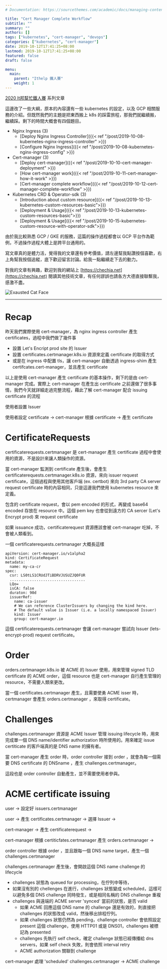 ```yaml
---
# Documentation: https://sourcethemes.com/academic/docs/managing-content/

title: "Cert Manager Complete Workflow"
subtitle: ""
summary: ""
authors: []
tags: ["kubernetes", "cert-manager", "devops"]
categories: ["kubernetes", "cert-manager"]
date: 2019-10-12T17:41:25+08:00
lastmod: 2019-10-12T17:41:25+08:00
featured: false
draft: false

menu:
  main:
    parent: "Ithelp 鐵人賽"
    weight: 1
---
```


[2020 It邦幫忙鐵人賽](https://ithelp.ithome.com.tw/2020ironman) 系列文章

這邊改了一些大綱，原本的內容還有一些 kubernetes 的設定，以及 GCP 相關服務的介紹。但既然我們的主題是把東西搬上 k8s 的踩雷旅程，那我們就繼續搬，繼續踩。剩下的時間大概會有四個題目。

- Nginx Ingress (3)
  - [Deploy Nginx Ingress Controller]({{< ref "/post/2019-10-08-kubernetes-nginx-ingress-controller" >}})
  - [Configure Nginx Ingress]({{< ref "/post/2019-10-08-kubernetes-nginx-ingress-config" >}})
- Cert-manager (3)
  - [Deploy cert-manager]({{< ref "/post/2019-10-10-cert-manager-deployment" >}})
  - [How cert-manager work]({{< ref "/post/2019-10-11-cert-manager-how-it-work" >}})
  - [Cert-manager complete workflow]({{< ref "/post/2019-10-12-cert-manager-complete-workflow" >}})
- Kubernetes CRD & Operator-sdk (3)
  - [Introduction about custom resource]({{< ref "/post/2019-10-13-kubernetes-custom-resources-basic">}})
  - [Deployment & Usage]({{< ref "/post/2019-10-13-kubernetes-custom-resources-basic">}})
  - [Deployment & Usage]({{< ref "/post/2019-10-15-kubernetes-custom-resource-with-operator-sdk">}})

由於我比較熟悉 GCP / GKE 的服務，這篇的操作過程都會以 GCP 平台作為範例，不過操作過程大體上是跨平台通用的。

寫文章真的是體力活，覺得我的文章還有參考價值，請左邊幫我點讚按個喜歡，右上角幫我按個追縱，底下歡迎留言討論。給我一點繼續走下去的動力。

對我的文章有興趣，歡迎到我的網站上 [https://chechia.net](https://chechia.net) 閱讀其他技術文章，有任何謬誤也請各方大德直接聯繫我，感激不盡。

![Exausted Cat Face](https://d32l83enj9u8rg.cloudfront.net/wp-content/uploads/iStock-966846550-cat-overheating-simonkr-1-940x470.jpg)

---

# Recap

昨天我們實際使用 cert-manager，為 nginx ingress controller 產生 certificates，過程中我們做了幾件事

* 設置 Let's Encript prod site 的 Issuer
* 設置 certificates.certmanager.k8s.io 資源來定義 certificate 的取得方式
* 或是在 ingress 中配置 tls，讓 cert-manager 自動透過 ingress-shim 產生 certifcates.cert-manager，並且產生 certificate

以上是使用 cert-manager 產生 certificate 的基本操作，剩下的是由 cert-manager 完成。實際上 cert-manager 在產生出 certificate 之前還做了很多事情，我們今天就詳細走過完整流程，藉此了解 cert-manager 配合 issuing certificate 的流程

使用者設置 Issuer

使用者設定 certificate -> cert-manager 根據 certificate -> 產生 certificate

# CertificateRequests

certificaterequests.certmanager 是 cert-manager 產生 certificate 過程中會使用的資源，不是設計來讓人類操作的資源。

當 cert-manager 監測到 certificate 產生後，會產生 certificaterequests.certmanager.k8s.io 資源，來向 issuer request certificate，這個過程與使用其他客戶端 (ex. certbot) 來向 3rd party CA server request certificate 時的內容相同，只是這邊我們使用 kubernetes resource 來定義。

包含的 certificate request，會以 pem encoded 的形式，再變成 base64 encoded 存放在 resource 中。這個 pem key 也會從到遠方的 CA sercer (Let's Encrypt prod) 來 request certificate

如果 issuance 成功，certificaterequest 資源應該會被 cert-manager 吃掉，不會被人類看到。

一個 certificaterequests.certmanager 大概長這樣

```
apiVersion: cert-manager.io/v1alpha2
kind: CertificateRequest
metadata:
  name: my-ca-cr
spec:
  csr: LS0tLS1CRUdJTiBDRVJUSUZJQ0FUR
  ..................................
  LQo=
  isCA: false
  duraton: 90d
  issuerRef:
    name: ca-issuer
    # We can reference ClusterIssuers by changing the kind here.
    # The default value is Issuer (i.e. a locally namespaced Issuer)
    kind: Issuer
    group: cert-manager.io
```

這個 certificaterequests.certmanager 會讓 cert-manager 嘗試向 Issuer (lets-encrypt-prod) request certificate。

# Order

orders.certmanager.k8s.io 被 ACME 的 Issuer 使用，用來管理 signed TLD certificate 的 ACME order，這個 resource 也是 cert-manager 自行產生管理的 resource，不需要人類來更改。

當一個 certificates.certmanager 產生，且需要使勇 ACME isser 時，certmanager 會產生 orders.certmanager ，來取得 certificate。

# Challenges

challenges.certmanager 資源是 ACME Issuer 管理 issuing lifecycle 時，用來完成單一個 DNS name/identifier authorization 時所使用的。用來確定 issue certiticate 的客戶端真的是 DNS name 的擁有者。

當 cert-manager 產生 order 時，order controller 接到 order ，就會為每一個需要 DNS certificate 的 DNSname ，產生 challenges.certmanager。

這段也是 order controller 自動產生，並不需要使用者參與。

# ACME certificate issuing

user -> 設定好 issuers.certmanager

user -> 產生 certificates.certmanager -> 選擇 Issuer ->  

cert-manager -> 產生 certificaterequest -> 

cert-manager 根據 certiticfates.certmanager 產生 orders.certmanager ->

order controller 根據 order ，並且跟每一個 DNS name target，產生一個 challenges.certmanager 

challenges.certmanager 產生後，會開啟這個 DNS name challenge 的 lifecycle

* challenges 狀態為 queued for processing，在佇列中等待，
* 如果沒有別的 chellenges 在進行，challenges 狀態變成 scheduled，這樣可以避免多個 DNS challenge 同時發生，或是相同名稱的 DNS challenge 重複
* challenges 與遠端的 ACME server 'synced' 當前的狀態，是否 valid
  * 如果 ACME 回應這個 DNS name 的 challenge 還是有效的，則直接把 challenges 的狀態改成 valid，然後移出排程佇列。
  * 如果 challenges 狀態仍然為 pending，challenge controller 會依照設定 present 這個 challenge，使用 HTTP01 或是 DNS01，challenges 被標記為 presented
  * challenges 先執行 self check，確定 challenge 狀態已經傳播給 dns servers，如果 self check 失敗，則會依照 interval retry
  * ACME authorization 關聯到 challenge

cert-manager 處理 'scheduled' challenges.certmanager -> ACME challenge


